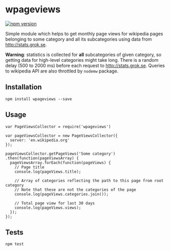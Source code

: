 # wpageviews
[![npm version](https://badge.fury.io/js/wpageviews.svg)](https://badge.fury.io/js/wpageviews)

Simple module which helps to get monthly page views for wikipedia pages
belonging to some category and all its subcategories using data from http://stats.grok.se.

**Warning**: statistics is collected for **all** subcategories of given
category, so getting data for high-level categories might take long. There is a random delay (500 to 2000 ms) before each request to  http://stats.grok.se.
Queries to wikipedia API are also throttled by `nodemw` package.

## Installation

    npm install wpageviews --save

## Usage

    var PageViewsCollector = require('wpageviews')

    var pageViewsCollector = new PageViewsCollector({
      server: 'en.wikipedia.org'
    });

    pageViewsCollector.getPageViews('Some category')
    .then(function(pageViewsArray) {
      pageViewsArray.forEach(function(pageViews) {
        // Page title
        console.log(pageViews.title);

        // Array of categories reflecting the path to this page from root category
        // Note that these are not the categories of the page
        console.log(pageViews.categories.join());

        // Total page view for last 30 days
        console.log(pageViews.views);
      });
    });

## Tests

    npm test
